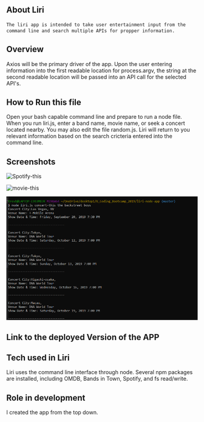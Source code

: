 ## About Liri
    The liri app is intended to take user entertainment input from the command line and search multiple APIs for propper information.

## Overview

Axios will be the primary driver of the app. Upon the user entering information into the first readable location for process.argv, the string at the second readable location will be passed into an API call for the selected API's.

## How to Run this file

Open your bash capable command line and prepare to run a node file. When you run liri.js, enter a band name, movie name, or seek a concert located nearby. You may also edit the file random.js. Liri will return to you relevant information based on the search cricteria entered into the command line.

## Screenshots

![Spotify-this](/spotify-this.)

![movie-this](/movie-this.png)

![concert-this](/images/concert-this.png)


## Link to the deployed Version of the APP

## Tech used in Liri

Liri uses the command line interface through node. Several npm packages are installed, including OMDB, Bands in Town, Spotify, and fs read/write. 

## Role in development

I created the app from the top down.

